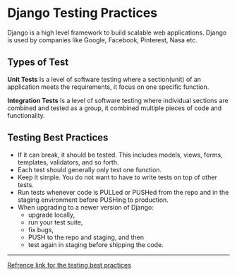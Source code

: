 
# Django Testing Practices

Django is a high level framework to build scalable web applications. Django is used by companies like Google, Facebook, Pinterest, Nasa etc.

## Types of Test
**Unit Tests** Is a level of software testing where a section(unit) of an application meets the requirements, it focus on one specific function.

**Integration Tests** Is a level of software testing where individual sections are combined and tested as a group, it combined multiple pieces of code and functionality.

## Testing Best Practices
- If it can break, it should be tested. This includes models, views, forms, templates, validators, and so forth.
- Each test should generally only test one function.
- Keep it simple. You do not want to have to write tests on top of other tests.
- Run tests whenever code is PULLed or PUSHed from the repo and in the staging environment before PUSHing to production.
- When upgrading to a newer version of Django:
    - upgrade locally,
    - run your test suite,
    - fix bugs,
    - PUSH to the repo and staging, and then
    - test again in staging before shipping the code.

***
[Refrence link for the testing best practices](https://learndjango.com/tutorials/django-testing-tutorial)